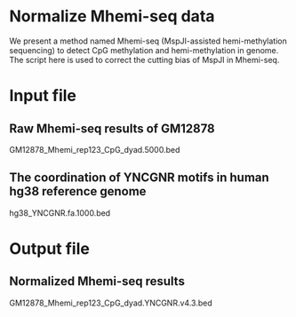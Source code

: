 # Normalize Mhemi-seq data
We present a method named Mhemi-seq (MspJI-assisted hemi-methylation sequencing) to detect CpG methylation and hemi-methylation in genome. The script here is used to correct the cutting bias of MspJI in Mhemi-seq. 

# Input file
## Raw Mhemi-seq results of GM12878
GM12878_Mhemi_rep123_CpG_dyad.5000.bed
## The coordination of YNCGNR motifs in human hg38 reference genome
hg38_YNCGNR.fa.1000.bed


# Output file
## Normalized Mhemi-seq results
GM12878_Mhemi_rep123_CpG_dyad.YNCGNR.v4.3.bed
